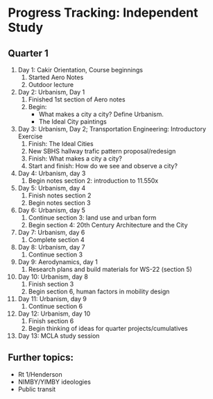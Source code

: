 # Progress Tracking: Independent Study

## Quarter 1

1. Day 1: Cakir Orientation, Course beginnings
    1. Started Aero Notes
    2. Outdoor lecture
2. Day 2: Urbanism, Day 1
    1. Finished 1st section of Aero notes
    2. Begin:
        - What makes a city a city? Define Urbanism. 
        - The Ideal City paintings
3. Day 3: Urbanism, Day 2; Transportation Engineering: Introductory Exercise
    1. Finish: The Ideal Cities
    2. New SBHS hallway trafic pattern proposal/redesign
    3. Finish: What makes a city a city?
    4. Start and finish: How do we see and observe a city?
4. Day 4: Urbanism, day 3
    1. Begin notes section 2: introduction to 11.550x
5. Day 5: Urbanism, day 4
    1. Finish notes section 2
    2. Begin notes section 3
6. Day 6: Urbanism, day 5
    1. Continue section 3: land use and urban form
    2. Begin section 4: 20th Century Architecture and the City
7. Day 7: Urbanism, day 6
    1. Complete section 4
8. Day 8: Urbanism, day 7
    1. Continue section 3
9. Day 9: Aerodynamics, day 1
    1. Research plans and build materials for WS-22 (section 5)
10. Day 10: Urbanism, day 8
    1. Finish section 3
    2. Begin section 6, human factors in mobility design
11. Day 11: Urbanism, day 9
    1. Continue section 6
12. Day 12: Urbanism, day 10
    1. Finish section 6
    2. Begin thinking of ideas for quarter projects/cumulatives
13. Day 13: MCLA study session

## Further topics:
* Rt 1/Henderson
* NIMBY/YIMBY ideologies
* Public transit